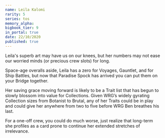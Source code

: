 ```yaml
---
name: Leila Kalomi
rarity: 5
series: tos
memory_alpha:
bigbook_tier: 9
in_portal: true
date: 22/10/2020
published: true
---
```


Leila's superb art may have us on our knees, but her numbers may not ease our worried minds (or precious crew slots) for long.

Space-age overalls aside, Leila has a zero for Voyages, Gauntlet, and for Ship Battles, but now that Paradise Spock has arrived you can put them on your Bridge together.

Her saving grace moving forward is likely to be a Trait list that has begun to slowly blossom into value for Collections. Given WRG’s widely gyrating Collection sizes from Botanist to Brutal, any of her Traits could be in play and could give her anywhere from two to five before WRG Ben breathes his last.

For a one-off crew, you could do much worse, just realize that long-term she profiles as a card prone to continue her extended stretches of irrelevance.
